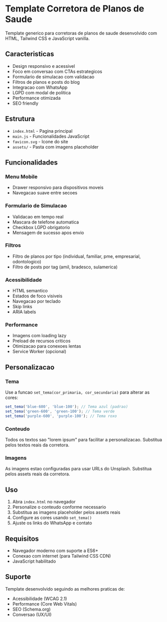 # Template Corretora de Planos de Saude

Template generico para corretoras de planos de saude desenvolvido com HTML, Tailwind CSS e JavaScript vanilla.

## Caracteristicas

- Design responsivo e acessivel
- Foco em conversao com CTAs estrategicos
- Formulario de simulacao com validacao
- Filtros de planos e posts do blog
- Integracao com WhatsApp
- LGPD com modal de politica
- Performance otimizada
- SEO friendly

## Estrutura

- `index.html` - Pagina principal
- `main.js` - Funcionalidades JavaScript
- `favicon.svg` - Icone do site
- `assets/` - Pasta com imagens placeholder

## Funcionalidades

### Menu Mobile
- Drawer responsivo para dispositivos moveis
- Navegacao suave entre secoes

### Formulario de Simulacao
- Validacao em tempo real
- Mascara de telefone automatica
- Checkbox LGPD obrigatorio
- Mensagem de sucesso apos envio

### Filtros
- Filtro de planos por tipo (individual, familiar, pme, empresarial, odontologico)
- Filtro de posts por tag (amil, bradesco, sulamerica)

### Acessibilidade
- HTML semantico
- Estados de foco visiveis
- Navegacao por teclado
- Skip links
- ARIA labels

### Performance
- Imagens com loading lazy
- Preload de recursos criticos
- Otimizacao para conexoes lentas
- Service Worker (opcional)

## Personalizacao

### Tema
Use a funcao `set_tema(cor_primaria, cor_secundaria)` para alterar as cores:

```javascript
set_tema('blue-600', 'blue-100'); // Tema azul (padrao)
set_tema('green-600', 'green-100'); // Tema verde
set_tema('purple-600', 'purple-100'); // Tema roxo
```

### Conteudo
Todos os textos sao "lorem ipsum" para facilitar a personalizacao. Substitua pelos textos reais da corretora.

### Imagens
As imagens estao configuradas para usar URLs do Unsplash. Substitua pelos assets reais da corretora.

## Uso

1. Abra `index.html` no navegador
2. Personalize o conteudo conforme necessario
3. Substitua as imagens placeholder pelos assets reais
4. Configure as cores usando `set_tema()`
5. Ajuste os links do WhatsApp e contato

## Requisitos

- Navegador moderno com suporte a ES6+
- Conexao com internet (para Tailwind CSS CDN)
- JavaScript habilitado

## Suporte

Template desenvolvido seguindo as melhores praticas de:
- Acessibilidade (WCAG 2.1)
- Performance (Core Web Vitals)
- SEO (Schema.org)
- Conversao (UX/UI)
